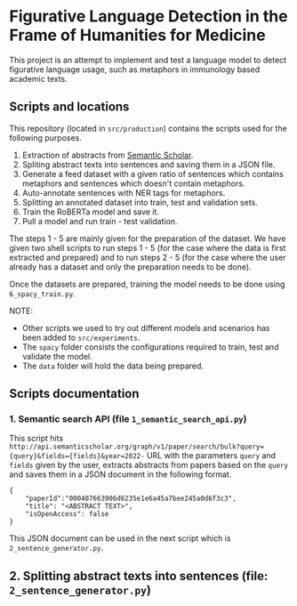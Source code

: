 # Figurative Language Detection in the Frame of Humanities for Medicine

This project is an attempt to implement and test a language model to detect figurative language usage, such as metaphors in immunology based academic texts.

## Scripts and locations

This repository (located in ```src/production```) contains the scripts used for the following purposes.

1. Extraction of abstracts from [Semantic Scholar](https://www.semanticscholar.org/).
2. Spliting abstract texts into sentences and saving them in a JSON file.
3. Generate a feed dataset with a given ratio of sentences which contains metaphors and sentences which doesn't contain metaphors.
4. Auto-annotate sentences with NER tags for metaphors.
5. Splitting an annotated dataset into train, test and validation sets.
6. Train the RoBERTa model and save it.
7. Pull a model and run train - test validation.

The steps 1 - 5 are mainly given for the preparation of the dataset. We have given two shell scripts to run steps 1 - 5 (for the case where the data is first extracted and prepared) and to run steps 2 - 5 (for the case where the user already has a dataset and only the preparation needs to be done).

Once the datasets are prepared, training the model needs to be done using ```6_spacy_train.py```.

NOTE:
* Other scripts we used to try out different models and scenarios has been added to ```src/experiments```.
* The ```spacy``` folder consists the configurations required to train, test and validate the model.
* The ```data``` folder will hold the data being prepared.

## Scripts documentation
### 1. Semantic search API (file ```1_semantic_search_api.py```)

This script hits ```http://api.semanticscholar.org/graph/v1/paper/search/bulk?query={query}&fields={fields}&year=2022-``` URL with the parameters ```query``` and ```fields``` given by the user, extracts abstracts from papers based on the ```query``` and saves them in a JSON document in the following format.

```
{
    "paperId":"000407663906d6235e1e6a45a7bee245a0d6f3c3",
    "title": "<ABSTRACT TEXT>",
    "isOpenAccess": false
}
```

This JSON document can be used in the next script which is ```2_sentence_generator.py```.

## 2. Splitting abstract texts into sentences (file: ```2_sentence_generator.py```)